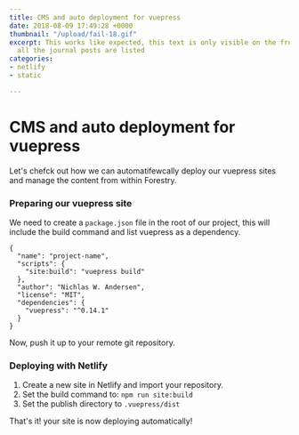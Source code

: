 ```yaml
---
title: CMS and auto deployment for vuepress
date: 2018-08-09 17:49:28 +0000
thumbnail: "/upload/fail-18.gif"
excerpt: This works like expected, this text is only visible on the front page where
  all the journal posts are listed
categories:
- netlify
- static

---
```

# CMS and auto deployment for vuepress

Let's chefck out how we can automatifewcally deploy our vuepress sites and manage the content from within Forestry.

### Preparing our vuepress site

We need to create a `package.json` file in the root of our project, this will include the build command and list vuepress as a dependency.

    {
      "name": "project-name",
      "scripts": {
        "site:build": "vuepress build"
      },
      "author": "Nichlas W. Andersen",
      "license": "MIT",
      "dependencies": {
        "vuepress": "^0.14.1"
      }
    }

Now, push it up to your remote git repository.

### Deploying with Netlify

1. Create a new site in Netlify and import your repository.
2. Set the build command to: `npm run site:build`
3. Set the publish directory to `.vuepress/dist`

That's it! your site is now deploying automatically!
